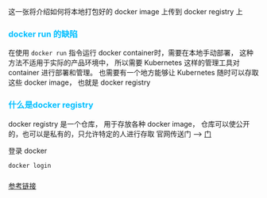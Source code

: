 这一张将介绍如何将本地打包好的 docker image 上传到 docker registry 上

### <font color="deepskyblue">docker run 的缺陷</font>
在使用 `docker run` 指令运行 docker container时，需要在本地手动部署， 这种方法不适用于实际的产品环境中， 所以需要 Kubernetes 这样的管理工具对 container 进行部署和管理。 也需要有一个地方能够让 Kubernetes 随时可以存取这些 docker image， 也就是 docker registry

### <font color="deepskyblue">什么是docker registry</font>
docker registry 是一个仓库， 用于存放各种 docker image， 仓库可以使公开的，也可以是私有的，只允许特定的人进行存取
官网传送门 --> [门](https://hub.docker.com/)

登录 docker
```
docker login
```

### 

[参考链接](https://ithelp.ithome.com.tw/articles/10192824)